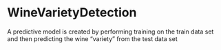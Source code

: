 # WineVarietyDetection
A predictive model is created by performing training on the train data set and then predicting the wine “variety” from the test data set
